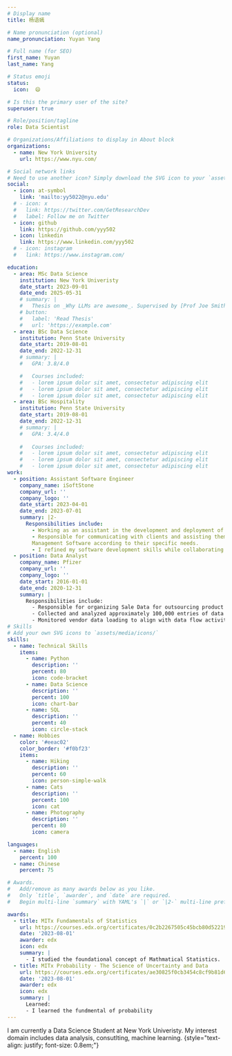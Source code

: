 ```yaml
---
# Display name
title: 杨语嫣

# Name pronunciation (optional)
name_pronunciation: Yuyan Yang

# Full name (for SEO)
first_name: Yuyan
last_name: Yang

# Status emoji
status:
  icon:  😄

# Is this the primary user of the site?
superuser: true

# Role/position/tagline
role: Data Scientist

# Organizations/Affiliations to display in About block
organizations:
  - name: New York University
    url: https://www.nyu.com/

# Social network links
# Need to use another icon? Simply download the SVG icon to your `assets/media/icons/` folder.
social:
  - icon: at-symbol
    link: 'mailto:yy5022@nyu.edu'
  # - icon: x
  #   link: https://twitter.com/GetResearchDev
  #   label: Follow me on Twitter
  - icon: github
    link: https://github.com/yyy502
  - icon: linkedin
    link: https://www.linkedin.com/yyy502
  # - icon: instagram
  #   link: https://www.instagram.com/

education:
  - area: MSc Data Science
    institution: New York Univeristy
    date_start: 2023-09-01
    date_end: 2025-05-31
    # summary: |
    #   Thesis on _Why LLMs are awesome_. Supervised by [Prof Joe Smith](https://example.com). Presented papers at 5 IEEE conferences with the contributions being published in 2 Springer journals.
    # button:
    #   label: 'Read Thesis'
    #   url: 'https://example.com'
  - area: BSc Data Science 
    institution: Penn State University 
    date_start: 2019-08-01
    date_end: 2022-12-31
    # summary: |
    #   GPA: 3.8/4.0

    #   Courses included:
    #   - lorem ipsum dolor sit amet, consectetur adipiscing elit
    #   - lorem ipsum dolor sit amet, consectetur adipiscing elit
    #   - lorem ipsum dolor sit amet, consectetur adipiscing elit
  - area: BSc Hospitality 
    institution: Penn State University 
    date_start: 2019-08-01
    date_end: 2022-12-31
    # summary: |
    #   GPA: 3.4/4.0
      
    #   Courses included:
    #   - lorem ipsum dolor sit amet, consectetur adipiscing elit
    #   - lorem ipsum dolor sit amet, consectetur adipiscing elit
    #   - lorem ipsum dolor sit amet, consectetur adipiscing elit
work:
  - position: Assistant Software Engineer
    company_name: iSoftStone
    company_url: ''
    company_logo: ''
    date_start: 2023-04-01
    date_end: 2023-07-01
    summary: |2-
      Responsibilities include:
        - Working as an assistant in the development and deployment of Kingdee Software, an end-to-end business solution in the realm of enterprise management software.
        - Responsible for communicating with clients and assisting them with the deployment of Kingdee Enterprise
        Management Software according to their specific needs.
        - I refined my software development skills while collaborating with teammates to meet client requirements.- Working as an assistant in the development and deployment of Kingdee Software, an end-to-end business solution in the realm of enterprise management software. - Responsible for communicating with clients and assisting them with the deployment of Kingdee Enterprise Management Software according to their specific needs. - I refined my software development skills while collaborating with teammates to meet client requirements.
  - position: Data Analyst
    company_name: Pfizer
    company_url: ''
    company_logo: ''
    date_start: 2016-01-01
    date_end: 2020-12-31
    summary: |
      Responsibilities include:
        - Responsible for organizing Sale Data for outsourcing product management department
        - Collected and analyzed approximately 100,000 entries of data with Excel from eight outsourcing companies
        - Monitored vendor data loading to align with data flow activities and create a data input model
# Skills
# Add your own SVG icons to `assets/media/icons/`
skills:
  - name: Technical Skills
    items:
      - name: Python
        description: ''
        percent: 80
        icon: code-bracket
      - name: Data Science
        description: ''
        percent: 100
        icon: chart-bar
      - name: SQL
        description: ''
        percent: 40
        icon: circle-stack
  - name: Hobbies
    color: '#eeac02'
    color_border: '#f0bf23'
    items:
      - name: Hiking
        description: ''
        percent: 60
        icon: person-simple-walk
      - name: Cats
        description: ''
        percent: 100
        icon: cat
      - name: Photography
        description: ''
        percent: 80
        icon: camera

languages:
  - name: English
    percent: 100
  - name: Chinese
    percent: 75

# Awards.
#   Add/remove as many awards below as you like.
#   Only `title`, `awarder`, and `date` are required.
#   Begin multi-line `summary` with YAML's `|` or `|2-` multi-line prefix and indent 2 spaces below.

awards:
  - title: MITx Fundamentals of Statistics
    url: https://courses.edx.org/certificates/0c2b2267505c45bcb80d522192f6287c
    date: '2023-08-01'
    awarder: edx
    icon: edx
    summary: |
      - I studied the foundational concept of Mathmatical Statistics.
  - title: MITx Probability - The Science of Uncertainty and Data
    url: https://courses.edx.org/certificates/ae30825f0cb3454c8cf9b81d6542f632
    date: '2023-08-01'
    awarder: edx
    icon: edx
    summary: |
      Learned:
      - I learned the fundmental of probability
---
```


I am currently a Data Science Student at New York Univeristy. My interest domain includes data analysis, consutlting, machine learning.
{style="text-align: justify; font-size: 0.8em;"}

